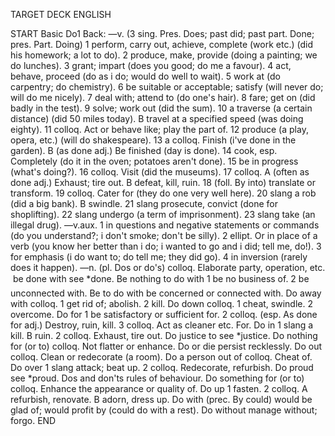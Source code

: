 TARGET DECK
ENGLISH

START
Basic
Do1
Back: —v. (3 sing. Pres. Does; past did; past part. Done; pres. Part. Doing) 1 perform, carry out, achieve, complete (work etc.) (did his homework; a lot to do). 2 produce, make, provide (doing a painting; we do lunches). 3 grant; impart (does you good; do me a favour). 4 act, behave, proceed (do as i do; would do well to wait). 5 work at (do carpentry; do chemistry). 6 be suitable or acceptable; satisfy (will never do; will do me nicely). 7 deal with; attend to (do one's hair). 8 fare; get on (did badly in the test). 9 solve; work out (did the sum). 10 a traverse (a certain distance) (did 50 miles today). B travel at a specified speed (was doing eighty). 11 colloq. Act or behave like; play the part of. 12 produce (a play, opera, etc.) (will do shakespeare). 13 a colloq. Finish (i've done in the garden). B (as done adj.) Be finished (day is done). 14 cook, esp. Completely (do it in the oven; potatoes aren't done). 15 be in progress (what's doing?). 16 colloq. Visit (did the museums). 17 colloq. A (often as done adj.) Exhaust; tire out. B defeat, kill, ruin. 18 (foll. By into) translate or transform. 19 colloq. Cater for (they do one very well here). 20 slang a rob (did a big bank). B swindle. 21 slang prosecute, convict (done for shoplifting). 22 slang undergo (a term of imprisonment). 23 slang take (an illegal drug). —v.aux. 1 in questions and negative statements or commands (do you understand?; i don't smoke; don't be silly). 2 ellipt. Or in place of a verb (you know her better than i do; i wanted to go and i did; tell me, do!). 3 for emphasis (i do want to; do tell me; they did go). 4 in inversion (rarely does it happen). —n. (pl. Dos or do's) colloq. Elaborate party, operation, etc.  be done with see *done. Be nothing to do with 1 be no business of. 2 be unconnected with. Be to do with be concerned or connected with. Do away with colloq. 1 get rid of; abolish. 2 kill. Do down colloq. 1 cheat, swindle. 2 overcome. Do for 1 be satisfactory or sufficient for. 2 colloq. (esp. As done for adj.) Destroy, ruin, kill. 3 colloq. Act as cleaner etc. For. Do in 1 slang a kill. B ruin. 2 colloq. Exhaust, tire out. Do justice to see *justice. Do nothing for (or to) colloq. Not flatter or enhance. Do or die persist recklessly. Do out colloq. Clean or redecorate (a room). Do a person out of colloq. Cheat of. Do over 1 slang attack; beat up. 2 colloq. Redecorate, refurbish. Do proud see *proud. Dos and don'ts rules of behaviour. Do something for (or to) colloq. Enhance the appearance or quality of. Do up 1 fasten. 2 colloq. A refurbish, renovate. B adorn, dress up. Do with (prec. By could) would be glad of; would profit by (could do with a rest). Do without manage without; forgo.
END
